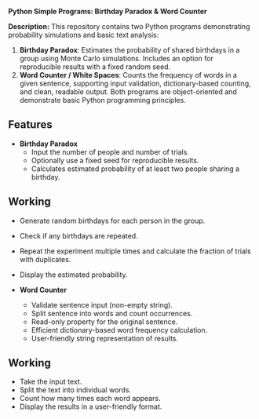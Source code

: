 **Python Simple Programs: Birthday Paradox & Word Counter**

**Description:**
This repository contains two Python programs demonstrating probability simulations and basic text analysis:

  1. **Birthday Paradox**: Estimates the probability of shared birthdays in a group using Monte Carlo simulations. Includes an option for reproducible results with a fixed random seed.  
  2. **Word Counter / White Spaces**: Counts the frequency of words in a given sentence, supporting input validation, dictionary-based counting, and clean, readable output.
Both programs are object-oriented and demonstrate basic Python programming principles.

## Features
- **Birthday Paradox**
  - Input the number of people and number of trials.
  - Optionally use a fixed seed for reproducible results.
  - Calculates estimated probability of at least two people sharing a birthday.
## Working
   - Generate random birthdays for each person in the group.
   - Check if any birthdays are repeated.
   - Repeat the experiment multiple times and calculate the fraction of trials with duplicates.
   - Display the estimated probability.
  
- **Word Counter**
  - Validate sentence input (non-empty string).
  - Split sentence into words and count occurrences.
  - Read-only property for the original sentence.
  - Efficient dictionary-based word frequency calculation.
  - User-friendly string representation of results.
## Working
  - Take the input text.
  - Split the text into individual words.
  - Count how many times each word appears.
  - Display the results in a user-friendly format.
